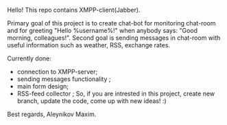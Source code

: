 Hello! This repo contains XMPP-client(Jabber).

Primary goal of this project is to create chat-bot for monitoring chat-room and for greeting "Hello %username%!" when anybody says: "Good morning, colleagues!". Second goal is sending messages in chat-room with useful information such as weather, RSS, exchange rates.

Currently done:

- connection to XMPP-server;
- sending messages functionality ;
- main form design;
- RSS-feed collector ;
So, if you are intrested in this project, create new branch, update the code, come up with new ideas! :)

Best regards, Aleynikov Maxim.